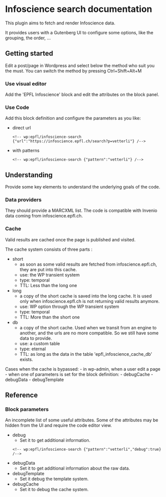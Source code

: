 # Infoscience search documentation

This plugin aims to fetch and render Infoscience data.

It provides users with a Gutenberg UI to configure some options, like the grouping, the order, ...

## Getting started

Edit a post/page in Wordpress and select below the method who suit you the must.
You can switch the method by pressing Ctrl+Shift+Alt+M

### Use visual editor

Add the 'EPFL Infoscience' block and edit the attributes on the block panel. 

### Use Code

Add this block definition and configure the parameters as you like:

- direct url
    ```
    <!-- wp:epfl/infoscience-search {"url":"https://infoscience.epfl.ch/search?p=vetterli"} /-->
    ```
- with patterns
    ```
    <!-- wp:epfl/infoscience-search {"pattern":"vetterli"} /-->
    ```


## Understanding

Provide some key elements to understand the underlying goals of the code.

### Data providers

They should provide a MARCXML list. The code is compatible with Invenio data coming from infoscience.epfl.ch.

### Cache

Valid results are cached once the page is published and visited.

The cache system consists of three parts :
- short 
  - as soon as some valid results are fetched from infoscience.epfl.ch, they are put into this cache.
  - use: the WP transient system
  - type: temporal
  - TTL: Less than the long one
- long
  - a copy of the short cache is saved into the long cache. It is used only when infoscience.epfl.ch is not returning valid results anymore.
  - use: WP option through the WP transient system
  - type: temporal
  - TTL: More than the short one
- db
  - a copy of the short cache. Used when we transit from an engine to another, and the urls are no more compatible. So we still have some data to provide. 
  - use: a custom table
  - type: eternal
  - TTL: as long as the data in the table 'epfl_infoscience_cache_db' exists.


Cases when the cache is bypassed:
    - in wp-admin, when a user edit a page
    - when one of parameters is set for the block definition:
        - debugCache
        - debugData
        - debugTemplate

## Reference

### Block parameters

An incomplete list of some useful attributes. Some of the attributes may be hidden from the UI and require the code editor view.

- debug
  - Set it to get additional information. 
  ```
  <!-- wp:epfl/infoscience-search {"pattern":"vetterli","debug":true} /-->
  ```
- debugData
  - Set it to get additional information about the raw data.
- debugTemplate
    - Set it debug the template system.
- debugCache
  - Set it to debug the cache system.
